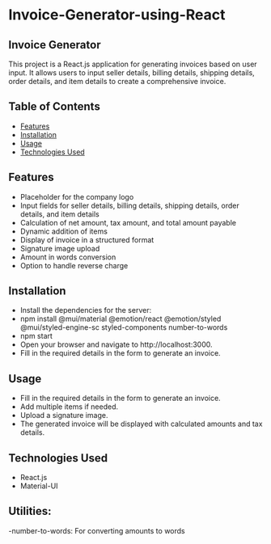 # Invoice-Generator-using-React
## Invoice Generator
This project is a React.js application for generating invoices based on user input. It allows users to input seller details, billing details, shipping details, order details, and item details to create a comprehensive invoice.

## Table of Contents
- [Features](#features)
- [Installation](#installation)
- [Usage](#usage)
- [Technologies Used](#technologies-used)

## Features
- Placeholder for the company logo
- Input fields for seller details, billing details, shipping details, order details, and item details
- Calculation of net amount, tax amount, and total amount payable
- Dynamic addition of items
- Display of invoice in a structured format
- Signature image upload
- Amount in words conversion
- Option to handle reverse charge

## Installation
- Install the dependencies for the server: 
- npm install @mui/material @emotion/react @emotion/styled @mui/styled-engine-sc styled-components number-to-words
- npm start
- Open your browser and navigate to http://localhost:3000.
- Fill in the required details in the form to generate an invoice.

## Usage
- Fill in the required details in the form to generate an invoice.
- Add multiple items if needed.
- Upload a signature image.
- The generated invoice will be displayed with calculated amounts and tax details.

## Technologies Used
- React.js
- Material-UI

## Utilities:
-number-to-words: For converting amounts to words
